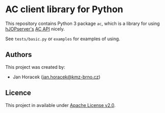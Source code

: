 # AC client library for Python

This repository contains Python 3 package `ac`, which is a library for using
[hJOPserver's](https://github.com/kmzbrnoI/hJOPserver) [AC
API](https://github.com/kmzbrnoI/hJOPserver/wiki/panelServer-ac) nicely.

See `tests/basic.py` or `examples` for examples of using.

## Authors

This project was created by:

 * Jan Horacek ([jan.horacek@kmz-brno.cz](mailto:jan.horacek@kmz-brno.cz))

## Licence

This project in available under
[Apache License v2.0](https://www.apache.org/licenses/LICENSE-2.0).
